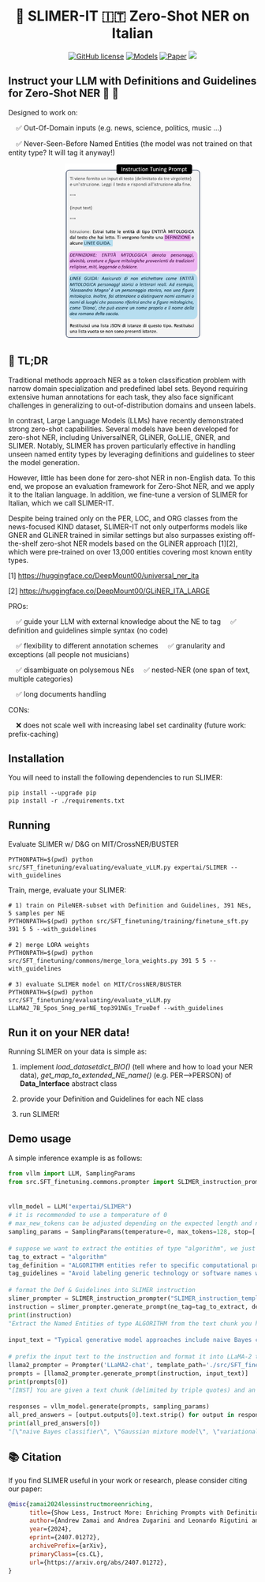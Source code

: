 <div align="center">
  <h1>👻 SLIMER-IT 🇮🇹 Zero-Shot NER on Italian</h1>
</div>


<p align="center">
    <a href="https://github.com/andrewzamai/SLIMER_IT/blob/master/LICENSE"><img alt="GitHub license" src="https://img.shields.io/badge/license-Apache2.0-blue"></a>
    <a href="https://huggingface.co/collections/expertai/slimer-it-6697d46fe5db76097c7ffa99"><img alt="Models" src="https://img.shields.io/badge/🤗-Models-green"></a>
    <a href="https://arxiv.org/abs/2407.01272"><img alt="Paper" src="https://img.shields.io/badge/📄-Paper-orange"></a>
    <a href="https://www.expert.ai/"><img src="https://img.shields.io/badge/company-expert.ai-blueviolet"></a>
</p>

## Instruct your LLM with Definitions and Guidelines for Zero-Shot NER 🔎 📖

Designed to work on:

&nbsp;&nbsp;&nbsp;&nbsp;✅ Out-Of-Domain inputs (e.g. news, science, politics, music ...)

&nbsp;&nbsp;&nbsp;&nbsp;✅ Never-Seen-Before Named Entities (the model was not trained on that entity type? It will tag it anyway!)

<div align="center">
<img src="assets/SLIMERIT_prompt.png" alt="Alt text" style="max-width: 100%; width: 275px;">
</div>


## 📄 TL;DR

Traditional methods approach NER as a token classification problem with narrow domain specialization and predefined label sets. Beyond requiring extensive human annotations for each task, they also face significant challenges in generalizing to out-of-distribution domains and unseen labels.

In contrast, Large Language Models (LLMs) have recently demonstrated strong zero-shot capabilities. Several models have been developed for zero-shot NER, including UniversalNER, GLiNER, GoLLIE, GNER, and SLIMER. Notably, SLIMER has proven particularly effective in handling unseen named entity types by leveraging definitions and guidelines to steer the model generation.

However, little has been done for zero-shot NER in non-English data. To this end, we propose an evaluation framework for Zero-Shot NER, and we apply it to the Italian language. 
In addition, we fine-tune a version of SLIMER for Italian, which we call SLIMER-IT. 
 
Despite being trained only on the PER, LOC, and ORG classes from the news-focused KIND dataset, SLIMER-IT not only outperforms models like GNER and GLiNER trained in similar settings but also surpasses existing off-the-shelf zero-shot NER models based on the GLiNER approach [1][2], which were pre-trained on over 13,000 entities covering most known entity types.

[1] https://huggingface.co/DeepMount00/universal_ner_ita

[2] https://huggingface.co/DeepMount00/GLiNER_ITA_LARGE

PROs:

&nbsp;&nbsp;&nbsp;&nbsp;✅ guide your LLM with external knowledge about the NE to tag 
&nbsp;&nbsp;&nbsp;&nbsp;✅ definition and guidelines simple syntax (no code)

&nbsp;&nbsp;&nbsp;&nbsp;✅ flexibility to different annotation schemes 
&nbsp;&nbsp;&nbsp;&nbsp;✅ granularity and exceptions (all people not musicians)

&nbsp;&nbsp;&nbsp;&nbsp;✅ disambiguate on polysemous NEs
&nbsp;&nbsp;&nbsp;&nbsp;✅ nested-NER (one span of text, multiple categories)

&nbsp;&nbsp;&nbsp;&nbsp;✅ long documents handling

CONs:

&nbsp;&nbsp;&nbsp;&nbsp;❌ does not scale well with increasing label set cardinality (future work: prefix-caching)


## Installation

You will need to install the following dependencies to run SLIMER:
```
pip install --upgrade pip
pip install -r ./requirements.txt
```

## Running

Evaluate SLIMER w/ D&G on MIT/CrossNER/BUSTER
```
PYTHONPATH=$(pwd) python src/SFT_finetuning/evaluating/evaluate_vLLM.py expertai/SLIMER --with_guidelines
```

Train, merge, evaluate your SLIMER:
```
# 1) train on PileNER-subset with Definition and Guidelines, 391 NEs, 5 samples per NE
PYTHONPATH=$(pwd) python src/SFT_finetuning/training/finetune_sft.py 391 5 5 --with_guidelines

# 2) merge LORA weights
PYTHONPATH=$(pwd) python src/SFT_finetuning/commons/merge_lora_weights.py 391 5 5 --with_guidelines

# 3) evaluate SLIMER model on MIT/CrossNER/BUSTER
PYTHONPATH=$(pwd) python src/SFT_finetuning/evaluating/evaluate_vLLM.py LLaMA2_7B_5pos_5neg_perNE_top391NEs_TrueDef --with_guidelines
```

## Run it on your NER data!

Running SLIMER on your data is simple as:

1) implement *load_datasetdict_BIO()* (tell where and how to load your NER data), *get_map_to_extended_NE_name()* (e.g. PER-->PERSON) of **Data_Interface** abstract class
   
2) provide your Definition and Guidelines for each NE class
   
3) run SLIMER!

## Demo usage

A simple inference example is as follows:

```python
from vllm import LLM, SamplingParams
from src.SFT_finetuning.commons.prompter import SLIMER_instruction_prompter, Prompter


vllm_model = LLM("expertai/SLIMER")
# it is recommended to use a temperature of 0
# max_new_tokens can be adjusted depending on the expected length and number of entities (default 128)
sampling_params = SamplingParams(temperature=0, max_tokens=128, stop=['</s>'])

# suppose we want to extract the entities of type "algorithm", we just need to write the definition and guidelines in simple syntax
tag_to_extract = "algorithm"
tag_definition = "ALGORITHM entities refer to specific computational procedures or methods designed to solve a problem or perform a task within the field of computer science or related disciplines."
tag_guidelines = "Avoid labeling generic technology or software names without specific algorithmic context. Exercise caution with terms that may denote both a specific algorithm and a generic concept, such as 'neural network'."

# format the Def & Guidelines into SLIMER instruction
slimer_prompter = SLIMER_instruction_prompter("SLIMER_instruction_template", template_path='./src/SFT_finetuning/templates')
instruction = slimer_prompter.generate_prompt(ne_tag=tag_to_extract, definition=tag_definition, guidelines=tag_guidelines)
print(instruction)
"Extract the Named Entities of type ALGORITHM from the text chunk you have read. You are given a DEFINITION and some GUIDELINES.\nDEFINITION: ALGORITHM entities refer to specific computational procedures or methods designed to solve a problem or perform a task within the field of computer science or related disciplines.\nGUIDELINES: Avoid labeling generic technology or software names without specific algorithmic context. Exercise caution with terms that may denote both a specific algorithm and a generic concept, such as 'neural network'.\nReturn a JSON list of instances of this Named Entity type. Return an empty list if no instances are present."

input_text = "Typical generative model approaches include naive Bayes classifier s , Gaussian mixture model s , variational autoencoders and others ."

# prefix the input text to the instruction and format it into LLaMA-2 template 
llama2_prompter = Prompter('LLaMA2-chat', template_path='./src/SFT_finetuning/templates', eos_text='')
prompts = [llama2_prompter.generate_prompt(instruction, input_text)]
print(prompts[0])
"[INST] You are given a text chunk (delimited by triple quotes) and an instruction.\nRead the text and answer to the instruction in the end.\n\"\"\"\nTypical generative model approaches include naive Bayes classifier s , Gaussian mixture model s , variational autoencoders and others .\n\"\"\"\nInstruction: Extract the Named Entities of type ALGORITHM from the text chunk you have read. You are given a DEFINITION and some GUIDELINES.\nDEFINITION: ALGORITHM entities refer to specific computational procedures or methods designed to solve a problem or perform a task within the field of computer science or related disciplines.\nGUIDELINES: Avoid labeling generic technology or software names without specific algorithmic context. Exercise caution with terms that may denote both a specific algorithm and a generic concept, such as 'neural network'.\nReturn a JSON list of instances of this Named Entity type. Return an empty list if no instances are present.\n[/INST]"

responses = vllm_model.generate(prompts, sampling_params)
all_pred_answers = [output.outputs[0].text.strip() for output in responses]
print(all_pred_answers[0])
"[\"naive Bayes classifier\", \"Gaussian mixture model\", \"variational autoencoders\"]"
```
    
## 📚 Citation

If you find SLIMER useful in your work or research, please consider citing our paper:

```bibtex
@misc{zamai2024lessinstructmoreenriching,
      title={Show Less, Instruct More: Enriching Prompts with Definitions and Guidelines for Zero-Shot NER}, 
      author={Andrew Zamai and Andrea Zugarini and Leonardo Rigutini and Marco Ernandes and Marco Maggini},
      year={2024},
      eprint={2407.01272},
      archivePrefix={arXiv},
      primaryClass={cs.CL},
      url={https://arxiv.org/abs/2407.01272}, 
}
```
